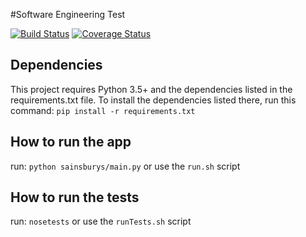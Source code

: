 #Software Engineering Test

[![Build Status](https://travis-ci.org/mahmed3/sainsburys.svg?branch=master)](https://travis-ci.org/mahmed3/sainsburys)
[![Coverage Status](https://coveralls.io/repos/github/mahmed3/sainsburys/badge.svg?branch=master&dummy_param=1)](https://coveralls.io/github/mahmed3/sainsburys?branch=master)

Dependencies
---
This project requires Python 3.5+ and the dependencies listed in the requirements.txt file. To install the dependencies listed there, run this command: `pip install -r requirements.txt`

How to run the app
---
run: `python sainsburys/main.py` or use the `run.sh` script

How to run the tests
---
run: `nosetests` or use the `runTests.sh` script
